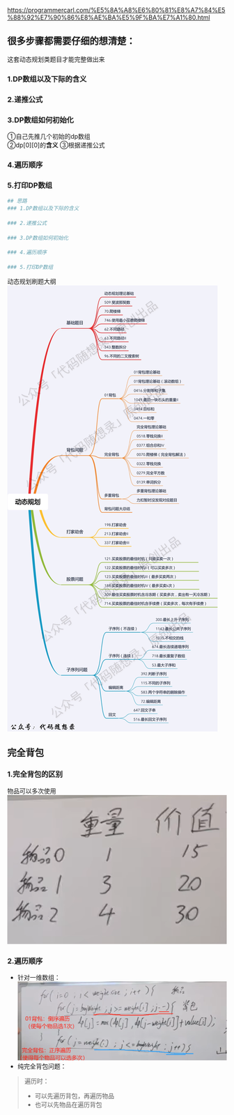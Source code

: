 https://programmercarl.com/%E5%8A%A8%E6%80%81%E8%A7%84%E5%88%92%E7%90%86%E8%AE%BA%E5%9F%BA%E7%A1%80.html  


## 很多步骤都需要仔细的想清楚：
这套动态规划类题目才能完整做出来

### 1.DP数组以及下际的含义
### 2.递推公式

### 3.DP数组如何初始化
①自己先推几个初始的dp数组  
②dp[0][0]的**含义**
③根据递推公式

### 4.遍历顺序
### 5.打印DP数组
```python
## 思路
### 1.DP数组以及下际的含义

### 2.递推公式

### 3.DP数组如何初始化

### 4.遍历顺序

### 5.打印DP数组

```



动态规划刷题大纲
![img.png](img.png)


## 完全背包
### 1.完全背包的区别
物品可以多次使用
![img_1.png](img_1.png)  
### 2.遍历顺序
- 针对一维数组：
![img_2.png](img_2.png)  
- 纯完全背包问题：  
>遍历时：
>- 可以先遍历背包，再遍历物品  
>- 也可以先物品在遍历背包




